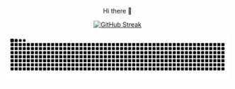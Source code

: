 <p align="center">
Hi there 👋
</p>
<p align="center">
  <a href="https://git.io/streak-stats"><img src="https://streak-stats.demolab.com?user=recitativonika&theme=github-dark&hide_border=true" alt="GitHub Streak" /></a>
</p>
<picture align="center">
  <source media="(prefers-color-scheme: dark)" srcset="https://raw.githubusercontent.com/recitativonika/recitativonika/output/github-contribution-grid-snake-dark.svg">
  <source media="(prefers-color-scheme: light)" srcset="https://raw.githubusercontent.com/recitativonika/recitativonika/output/github-contribution-grid-snake.svg">
  <img alt="github contribution grid snake animation" src="https://raw.githubusercontent.com/recitativonika/recitativonika/output/github-contribution-grid-snake.svg">
</picture>
